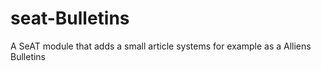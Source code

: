# seat-Bulletins
A SeAT module that adds a small article systems for example as a Alliens Bulletins
